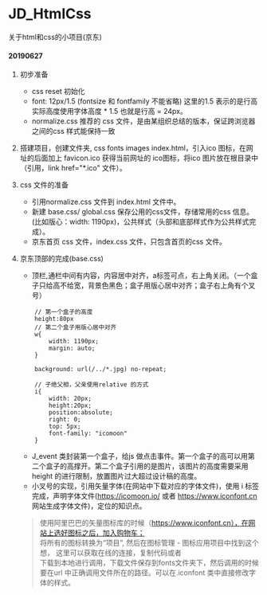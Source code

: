 # JD_HtmlCss
关于html和css的小项目(京东)

#### 20190627
1. 初步准备
    - css reset 初始化
    - font: 12px/1.5 (fontsize 和 fontfamily 不能省略) 这里的1.5 表示的是行高 实际高度使用字体高度 * 1.5 也就是行高 = 24px。
    - normalize.css 推荐的 css 文件，是由某组织总结的版本，保证跨浏览器之间的css 样式能保持一致

2. 搭建项目，创建文件夹, css fonts images index.html，引入ico 图标，在网址的后面加上 favicon.ico 获得当前网址的 ico图标，将ico 图片放在根目录中（引用，link href="*.ico" 文件）。
3. css 文件的准备
    - 引用normalize.css 文件到 index.html 文件中。
    - 新建 base.css/ global.css 保存公用的css文件，存储常用的css 信息。(比如版心：width: 1190px)，公共样式（头部和底部样式作为公共样式完成）。
    - 京东首页 css 文件，index.css 文件，只包含首页的css 文件。
4. 京东顶部的完成(base.css)
    - 顶栏,通栏中间有内容，内容居中对齐，a标签可点，右上角关闭。（一个盒子只给高不给宽，背景色黑色；盒子用版心居中对齐；盒子右上角有个叉号）
    ```
        // 第一个盒子的高度
        height:80px
        // 第二个盒子用版心居中对齐
        w{
            width: 1190px;
            margin: auto;
        }
        
        background: url(/../*.jpg) no-repeat;

        // 子绝父相，父亲使用relative 的方式
        i{
            width: 20px;
            height:20px;
            position:absolute;
            right: 0;
            top: 5px;
            font-family: "icomoon"
        }
    ```
    - J_event 类封装第一个盒子，给js 做点击事件。第一个盒子的高可以用第二个盒子的高撑开。第二个盒子引用的是图片，该图片的高度需要采用height 的进行限制，放置图片过大超过设计稿的高度。
    - 小叉号的实现，引用矢量字体(在网站中下载对应的字体文件)，使用 i 标签完成，声明字体文件(https://icomoon.io/ 或者 https://www.iconfont.cn 网站生成字体文件)，定位的知识点。
    >使用阿里巴巴的矢量图标库的时候（https://www.iconfont.cn），在网站上选好图标之后，加入购物车；  
    >将所有的图标转换为“项目”, 然后在图标管理 - 图标应用项目中找到这个想， 这里可以获取在线的连接，复制代码或者  
    > 下载到本地进行调用，下载文件保存到fonts文件夹下，然后调用的时候要在url 中正确调用文件所在的路径。可以在.iconfont 类中直接修改字体的样式。